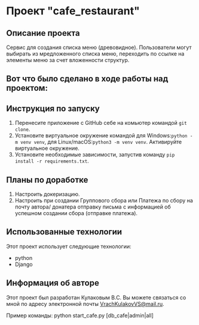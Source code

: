 # Проект "cafe_restaurant"

## Описание проекта
Сервис для создания списка меню (древовидное). Пользователи могут выбирать из мредложенного списка меню, переходить по ссылке на элементы меню за счет вложенности структур.

## Вот что было сделано в ходе работы над проектом:

## Инструкция по запуску
1. Перенесите приложение с GitHub себе на комьютер командой `git clone`.
2. Установите виртуальное окружение командой для Windows:`python -m venv venv`, для Linux/macOS:`python3 -m venv venv`. Активируйте виртуальное окружение.
3. Установите необходимые зависимости, запустив команду `pip install -r requirements.txt`.

## Планы по доработке
1. Настроить докеризацию.
2. Настроить при создании Группового сбора или Платежа по сбору на почту автора/
донатера отправку письма с информацией об успешном создании сбора (отправке платежа). 

## Использованные технологии
Этот проект использует следующие технологии:
- python
- Django

## Информация об авторе
Этот проект был разработан Кулаковым В.С.
Вы можете связаться со мной по адресу электронной почты VrachKulakovVS@mail.ru.


Пример команды: python start_cafe.py [db_cafe|admin|all]